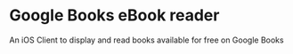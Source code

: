 # Google Books eBook reader
An iOS Client to display and read books available for free on Google Books
